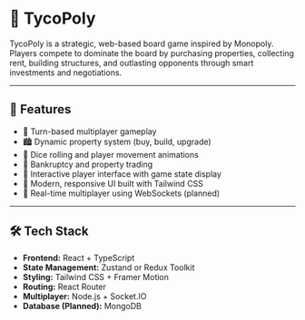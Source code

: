 # 🎲 TycoPoly

TycoPoly is a strategic, web-based board game inspired by Monopoly. Players compete to dominate the board by purchasing properties, collecting rent, building structures, and outlasting opponents through smart investments and negotiations.

---

## 🚀 Features

- 🧠 Turn-based multiplayer gameplay
- 🏙️ Dynamic property system (buy, build, upgrade)
- 🎲 Dice rolling and player movement animations
- 🏦 Bankruptcy and property trading
- 💬 Interactive player interface with game state display
- 🎨 Modern, responsive UI built with Tailwind CSS
- 🔌 Real-time multiplayer using WebSockets (planned)

---

## 🛠️ Tech Stack

- **Frontend:** React + TypeScript  
- **State Management:** Zustand or Redux Toolkit  
- **Styling:** Tailwind CSS + Framer Motion  
- **Routing:** React Router  
- **Multiplayer:** Node.js + Socket.IO  
- **Database (Planned):** MongoDB
